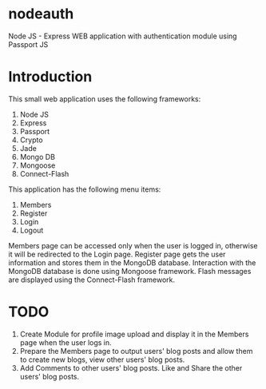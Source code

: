 # nodeauth
Node JS - Express WEB application with authentication module using Passport JS

# Introduction
This small web application uses the following frameworks:
1. Node JS
2. Express
3. Passport
4. Crypto
5. Jade
6. Mongo DB
7. Mongoose
8. Connect-Flash

This application has the following menu items:
1. Members
2. Register
3. Login
4. Logout

Members page can be accessed only when the user is logged in, otherwise it will be redirected to the Login page. 
Register page gets the user information and stores them in the MongoDB database.
Interaction with the MongoDB database is done using Mongoose framework.
Flash messages are displayed using the Connect-Flash framework.

# TODO
1. Create Module for profile image upload and display it in the Members page when the user logs in.
2. Prepare the Members page to output users' blog posts and allow them to create new blogs, view other users' blog posts.
3. Add Comments to other users' blog posts. Like and Share the other users' blog posts.
